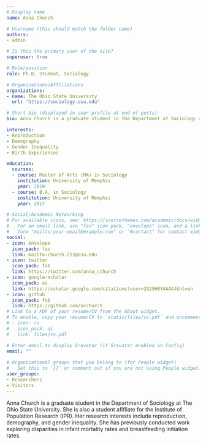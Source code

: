 ```yaml
---
# Display name
name: Anna Church

# Username (this should match the folder name)
authors:
- admin

# Is this the primary user of the site?
superuser: true

# Role/position
role: Ph.D. Student, Sociology

# Organizations/Affiliations
organizations:
- name: The Ohio State University
  url: "https://sociology.osu.edu"

# Short bio (displayed in user profile at end of posts)
bio: Anna Church is a graduate student in the Department of Sociology at The Ohio State University. She is also a graduate afifliate for the Institute of Population Research (IPR). Her research interests include reproduction, demography, and gender inequality. She has previously conducted work exploring disparities in infant mortality rates and breastfeeding initiation rates. 

interests:
- Reproduction
- Demography
- Gender Inequality
- Birth Experiences 

education:
  courses:
  - course: Master of Arts (MA) in Sociology
    institution: University of Memphis
    year: 2019
  - course: B.A. in Sociology
    institution: University of Memphis
    year: 2017

# Social/Academic Networking
# For available icons, see: https://sourcethemes.com/academic/docs/widgets/#icons
#   For an email link, use "fas" icon pack, "envelope" icon, and a link in the
#   form "mailto:your-email@example.com" or "#contact" for contact widget.
social:
- icon: envelope
  icon_pack: fas
  link: mailto:church.213@osu.edu
- icon: twitter
  icon_pack: fab
  link: https://twitter.com/anna_cchurch
- icon: google-scholar
  icon_pack: ai
  link: https://scholar.google.com/citations?user=2G25H0YAAAAJ&hl=en
- icon: github
  icon_pack: fab
  link: https://github.com/acchurch
# Link to a PDF of your resume/CV from the About widget.
# To enable, copy your resume/CV to `static/files/cv.pdf` and uncomment the lines below.  
# - icon: cv
#   icon_pack: ai
#   link: files/cv.pdf

# Enter email to display Gravatar (if Gravatar enabled in Config)
email: ""
  
# Organizational groups that you belong to (for People widget)
#   Set this to `[]` or comment out if you are not using People widget.  
user_groups:
- Researchers
- Visitors
---
```


Anna Church is a graduate student in the Department of Sociology at The Ohio State 
University. She is also a student afifliate for the Institute of Population Research 
(IPR). Her research interests include reproduction, demography, and gender 
inequality. She has previously conducted work exploring disparities in infant 
mortality rates and breastfeeding initiation rates. 


